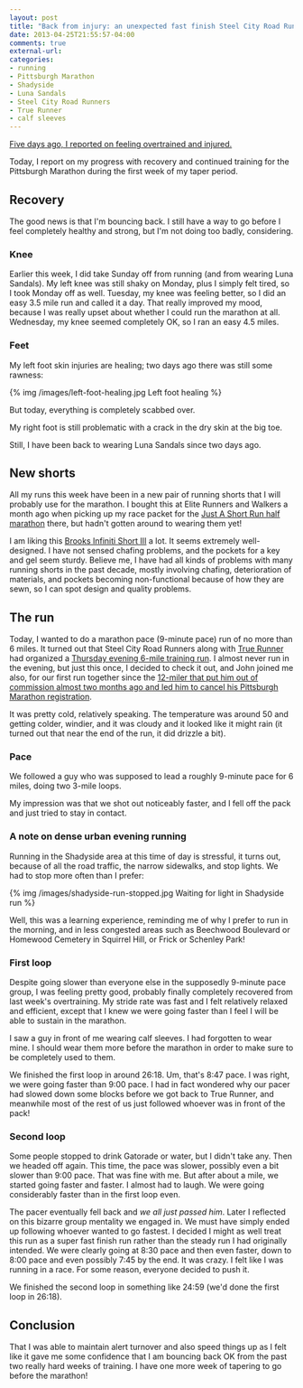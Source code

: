 ```yaml
---
layout: post
title: "Back from injury: an unexpected fast finish Steel City Road Runners training run"
date: 2013-04-25T21:55:57-04:00
comments: true
external-url: 
categories: 
- running
- Pittsburgh Marathon
- Shadyside
- Luna Sandals
- Steel City Road Runners
- True Runner
- calf sleeves
---
```

[Five days ago, I reported on feeling overtrained and injured.](/blog/2013/04/20/on-overtraining-and-feeling-injured-two-weeks-before-the-pittsburgh-marathon/)

Today, I report on my progress with recovery and continued training for the Pittsburgh Marathon during the first week of my taper period.

<!--more-->

## Recovery

The good news is that I'm bouncing back. I still have a way to go before I feel completely healthy and strong, but I'm not doing too badly, considering.

### Knee

Earlier this week, I did take Sunday off from running (and from wearing Luna Sandals). My left knee was still shaky on Monday, plus I simply felt tired, so I took Monday off as well. Tuesday, my knee was feeling better, so I did an easy 3.5 mile run and called it a day. That really improved my mood, because I was really upset about whether I could run the marathon at all. Wednesday, my knee seemed completely OK, so I ran an easy 4.5 miles.

### Feet

My left foot skin injuries are healing; two days ago there was still some rawness:

{% img /images/left-foot-healing.jpg Left foot healing %}

But today, everything is completely scabbed over.

My right foot is still problematic with a crack in the dry skin at the big toe.

Still, I have been back to wearing Luna Sandals since two days ago.

## New shorts

All my runs this week have been in a new pair of running shorts that I will probably use for the marathon. I bought this at Elite Runners and Walkers a month ago when picking up my race packet for the [Just A Short Run half marathon](/blog/2013/03/30/report-on-just-a-short-run-my-first-half-marathon-in-nine-years/) there, but hadn't gotten around to wearing them yet!

I am liking this [Brooks Infiniti Short III](http://www.brooksrunning.com/Infiniti-Short-III/210277,default,pd.html) a lot. It seems extremely well-designed. I have not sensed chafing problems, and the pockets for a key and gel seem sturdy. Believe me, I have had all kinds of problems with many running shorts in the past decade, mostly involving chafing, deterioration of materials, and pockets becoming non-functional because of how they are sewn, so I can spot design and quality problems.

## The run

Today, I wanted to do a marathon pace (9-minute pace) run of no more than 6 miles. It turned out that Steel City Road Runners along with [True Runner](http://www.truerunner.com/) had organized a [Thursday evening 6-mile training run](http://www.steelcityrrc.org/events?eventId=675354&EventViewMode=EventDetails). I almost never run in the evening, but just this once, I decided to check it out, and John joined me also, for our first run together since the [12-miler that put him out of commission almost two months ago and led him to cancel his Pittsburgh Marathon registration](/blog/2013/03/09/11-pittsburgh-bridge-crossings-in-one-12-mile-run/).

It was pretty cold, relatively speaking. The temperature was around 50 and getting colder, windier, and it was cloudy and it looked like it might rain (it turned out that near the end of the run, it did drizzle a bit).

### Pace

We followed a guy who was supposed to lead a roughly 9-minute pace for 6 miles, doing two 3-mile loops.

My impression was that we shot out noticeably faster, and I fell off the pack and just tried to stay in contact.

### A note on dense urban evening running

Running in the Shadyside area at this time of day is stressful, it turns out, because of all the road traffic, the narrow sidewalks, and stop lights. We had to stop more often than I prefer:

{% img /images/shadyside-run-stopped.jpg Waiting for light in Shadyside run %}

Well, this was a learning experience, reminding me of why I prefer to run in the morning, and in less congested areas such as Beechwood Boulevard or Homewood Cemetery in Squirrel Hill, or Frick or Schenley Park!

### First loop

Despite going slower than everyone else in the supposedly 9-minute pace group, I was feeling pretty good, probably finally completely recovered from last week's overtraining. My stride rate was fast and I felt relatively relaxed and efficient, except that I knew we were going faster than I feel I will be able to sustain in the marathon.

I saw a guy in front of me wearing calf sleeves. I had forgotten to wear mine. I should wear them more before the marathon in order to make sure to be completely used to them.

We finished the first loop in around 26:18. Um, that's 8:47 pace. I was right, we were going faster than 9:00 pace. I had in fact wondered why our pacer had slowed down some blocks before we got back to True Runner, and meanwhile most of the rest of us just followed whoever was in front of the pack!

### Second loop

Some people stopped to drink Gatorade or water, but I didn't take any. Then we headed off again. This time, the pace was slower, possibly even a bit slower than 9:00 pace. That was fine with me. But after about a mile, we started going faster and faster. I almost had to laugh. We were going considerably faster than in the first loop even.

The pacer eventually fell back and *we all just passed him*. Later I reflected on this bizarre group mentality we engaged in. We must have simply ended up following whoever wanted to go fastest. I decided I might as well treat this run as a super fast finish run rather than the steady run I had originally intended. We were clearly going at 8:30 pace and then even faster, down to 8:00 pace and even possibly 7:45 by the end. It was crazy. I felt like I was running in a race. For some reason, everyone decided to push it.

We finished the second loop in something like 24:59 (we'd done the first loop in 26:18).

## Conclusion

That I was able to maintain alert turnover and also speed things up as I felt like it gave me some confidence that I am bouncing back OK from the past two really hard weeks of training. I have one more week of tapering to go before the marathon!
